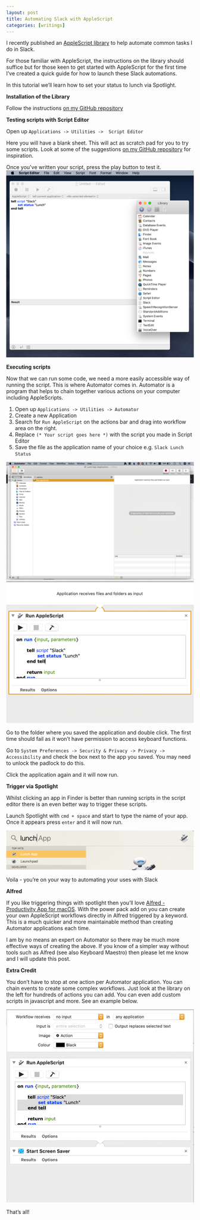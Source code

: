 ```yaml
---
layout: post
title: Automating Slack with AppleScript
categories: [writings]
---
```


I recently published an [AppleScript library](https://github.com/samknight/slack_applescript) to help automate common tasks I do in Slack.

For those familiar with AppleScript, the instructions on the library should suffice but for those keen to get started with AppleScript for the first time I’ve created a quick guide for how to launch these Slack automations.

In this tutorial we’ll learn how to set your status to lunch via Spotlight.

**Installation of the Library**

Follow the instructions [on my GitHub repository](https://github.com/samknight/slack_applescript)

**Testing scripts with Script Editor**
 
Open up `Applications -> Utilities ->  Script Editor`

Here you will have a blank sheet. This will act as scratch pad for you to try some scripts. Look at some of the suggestions [on my GitHub repository](https://github.com/samknight/slack_applescript) for inspiration.

Once you've written your script, press the play button to test it.
![Script editor example code](/assets/script_editor.png)

**Executing scripts**

Now that we can run some code, we need a more easily accessible way of running the script. This is where Automator comes in. Automator is a program that helps to chain together various actions on your computer including AppleScripts.

1. Open up `Applications -> Utilities -> Automator`
2. Create a new Application
3. Search for `Run AppleScript` on the actions bar and drag into workflow area on the right.
4. Replace `(* Your script goes here *)` with the script you made in Script Editor 
5. Save the file as the application name of your choice e.g. `Slack Lunch Status` 

![A new Automator application interface](/assets/blank_automator_app.png)
![An Automator app running AppleScript](/assets/applescript_automator_app.png)

Go to the folder where you saved the application and double click. The first time should fail as it won’t have permission to access keyboard functions.

Go to `System Preferences -> Security & Privacy -> Privacy -> Accessibility` and check the box next to the app you saved. You may need to unlock the padlock to do this.

Click the application again and it will now run.

**Trigger via Spotlight**

Whilst clicking an app in Finder is better than running scripts in the script editor there is an even better way to trigger these scripts. 

Launch Spotlight with `cmd + space` and start to type the name of your app. Once it appears press `enter` and it will now run.

![Finding your app via spotlight](/assets/spotlight_search.png)

Voila - you’re on your way to automating your uses with Slack

**Alfred**

If you like triggering things with spotlight then you’ll love [Alfred - Productivity App for macOS](https://www.alfredapp.com). With the power pack add on you can create your own AppleScript workflows directly in Alfred triggered by a keyword. This is a much quicker and more maintainable method than creating Automator applications each time. 

I am by no means an expert on Automator so there may be much more effective ways of creating the above. If you know of a simpler way without tools such as Alfred (see also Keyboard Maestro) then please let me know and I will update this post.

**Extra Credit**

You don’t have to stop at one action per Automator application. You can chain events to create some complex workflows. Just look at the library on the left for hundreds of actions you can add. You can even add custom scripts in javascript and more. See an example below.

![Automator app with 2 actions](/assets/bonus_automator_app.png)


That’s all!
